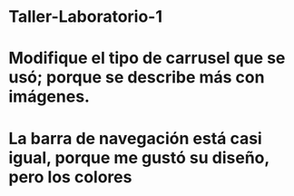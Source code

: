 # Taller-Laboratorio-1
# Modifique el tipo de carrusel que se usó; porque se describe más con imágenes.
# La barra de navegación está casi igual, porque me gustó su diseño, pero los colores